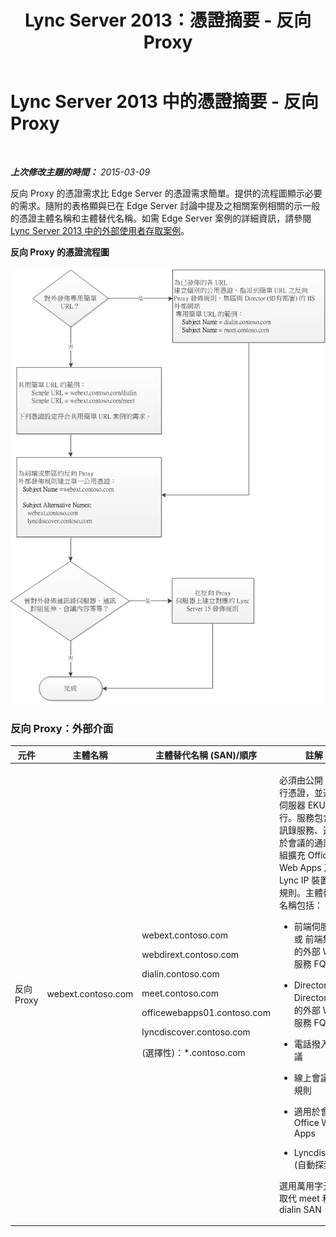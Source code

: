 ﻿---
title: Lync Server 2013：憑證摘要 - 反向 Proxy
TOCTitle: 憑證摘要 - 反向 Proxy
ms:assetid: f2b9a53f-aead-413d-81e9-4a294a010fbb
ms:mtpsurl: https://technet.microsoft.com/zh-tw/library/JJ205381(v=OCS.15)
ms:contentKeyID: 49292784
ms.date: 08/24/2015
mtps_version: v=OCS.15
ms.translationtype: HT
---

# Lync Server 2013 中的憑證摘要 - 反向 Proxy

 

_**上次修改主題的時間：** 2015-03-09_

反向 Proxy 的憑證需求比 Edge Server 的憑證需求簡單。提供的流程圖顯示必要的需求。隨附的表格顯與已在 Edge Server 討論中提及之相關案例相關的示一般的憑證主體名稱和主體替代名稱。如需 Edge Server 案例的詳細資訊，請參閱 [Lync Server 2013 中的外部使用者存取案例](lync-server-2013-scenarios-for-external-user-access.md)。

**反向 Proxy 的憑證流程圖**

![Edge Server 的憑證流程圖](images/JJ205381.026045d7-1b4b-4651-b32f-2d43a7161198(OCS.15).jpg "Edge Server 的憑證流程圖")

### 反向 Proxy：外部介面

<table>
<colgroup>
<col style="width: 25%" />
<col style="width: 25%" />
<col style="width: 25%" />
<col style="width: 25%" />
</colgroup>
<thead>
<tr class="header">
<th>元件</th>
<th>主體名稱</th>
<th>主體替代名稱 (SAN)/順序</th>
<th>註解</th>
</tr>
</thead>
<tbody>
<tr class="odd">
<td><p>反向 Proxy</p></td>
<td><p>webext.contoso.com</p></td>
<td><p>webext.contoso.com</p>
<p>webdirext.contoso.com</p>
<p>dialin.contoso.com</p>
<p>meet.contoso.com</p>
<p>officewebapps01.contoso.com</p>
<p>lyncdiscover.contoso.com</p>
<p>(選擇性)：*.contoso.com</p></td>
<td><p>必須由公開 CA 發行憑證，並連同伺服器 EKU 發行。服務包含通訊錄服務、適用於會議的通訊群組擴充 Office Web Apps 及 Lync IP 裝置發行規則。主體替代名稱包括：</p>
<ul>
<li><p>前端伺服器 或 前端集區 的外部 Web 服務 FQDN</p></li>
<li><p>Director 或 Director 集區的外部 Web 服務 FQDN</p></li>
<li><p>電話撥入式會議</p></li>
<li><p>線上會議發行規則</p></li>
<li><p>適用於會議的 Office Web Apps</p></li>
<li><p>Lyncdiscover (自動探索)</p></li>
</ul>
<p>選用萬用字元會取代 meet 和 dialin SAN</p></td>
</tr>
</tbody>
</table>

